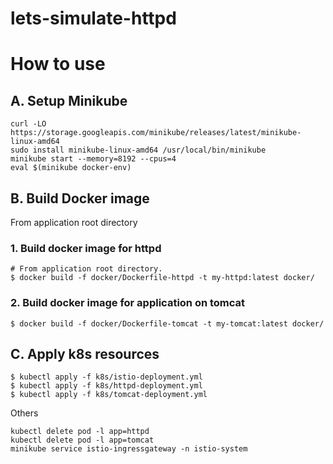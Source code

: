 # lets-simulate-httpd

# How to use

## A. Setup Minikube
```
curl -LO https://storage.googleapis.com/minikube/releases/latest/minikube-linux-amd64
sudo install minikube-linux-amd64 /usr/local/bin/minikube
minikube start --memory=8192 --cpus=4
eval $(minikube docker-env)
```

## B. Build Docker image
From application root directory
### 1. Build docker image for httpd
```
# From application root directory.
$ docker build -f docker/Dockerfile-httpd -t my-httpd:latest docker/
```

### 2. Build docker image for application on tomcat
```
$ docker build -f docker/Dockerfile-tomcat -t my-tomcat:latest docker/
```

## C. Apply k8s resources
```
$ kubectl apply -f k8s/istio-deployment.yml
$ kubectl apply -f k8s/httpd-deployment.yml
$ kubectl apply -f k8s/tomcat-deployment.yml
```

Others
```
kubectl delete pod -l app=httpd
kubectl delete pod -l app=tomcat
minikube service istio-ingressgateway -n istio-system
```